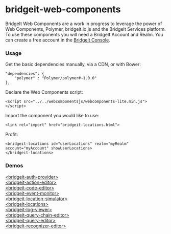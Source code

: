 bridgeit-web-components
============

BridgeIt Web Components are a work in progress to leverage the power of Web Components, Polymer, bridgeit.io.js and the BridgeIt Services platform. To use these components you will need a BridgeIt Account and Realm. You can create a free account in the [BridgeIt Console](http://dev.bridgeit.io/console).

### Usage

Get the basic dependencies manually, via a CDN, or with Bower: 

```
"dependencies": {
	"polymer" : "Polymer/polymer#~1.0.0"
},
```

Declare the Web Components script:

```
<script src="../../webcomponentsjs/webcomponents-lite.min.js"></script>
```

Import the component you would like to use:

```
<link rel="import" href="bridgeit-locations.html">
```

Profit:

```
<bridgeit-locations id="userLocations" realm="myRealm" account="myAccount" showUserLocations>
</bridgeit-locations>
```

### Demos

[&lt;bridgeit-auth-provider&gt;](http://bridgeit.github.io/bridgeit-web-components/components/bridgeit-auth-provider/bridgeit-auth-provider/)  
[&lt;bridgeit-action-editor&gt;](http://bridgeit.github.io/bridgeit-web-components/components/bridgeit-web-components/bridgeit-action-editor/)  
[&lt;bridgeit-code-editor&gt;](http://bridgeit.github.io/bridgeit-web-components/components/bridgeit-web-components/bridgeit-code-editor/)  
[&lt;bridgeit-event-monitor&gt;](http://bridgeit.github.io/bridgeit-web-components/components/bridgeit-web-components/bridgeit-event-monitor/)  
[&lt;bridgeit-location-simulator&gt;](http://bridgeit.github.io/bridgeit-web-components/components/bridgeit-web-components/bridgeit-location-simulator/)  
[&lt;bridgeit-locations&gt;](http://bridgeit.github.io/bridgeit-web-components/components/bridgeit-web-components/bridgeit-locations/)  
[&lt;bridgeit-log-viewer&gt;](http://bridgeit.github.io/bridgeit-web-components/components/bridgeit-web-components/bridgeit-log-viewer/)  
[&lt;bridgeit-query-chain-editor&gt;](http://bridgeit.github.io/bridgeit-web-components/components/bridgeit-web-components/bridgeit-query-chain-editor/)  
[&lt;bridgeit-query-editor&gt;](http://bridgeit.github.io/bridgeit-web-components/components/bridgeit-web-components/bridgeit-query-editor/)  
[&lt;bridgeit-recognizer-editor&gt;](http://bridgeit.github.io/bridgeit-web-components/components/bridgeit-web-components/bridgeit-recognizer-editor/)  
